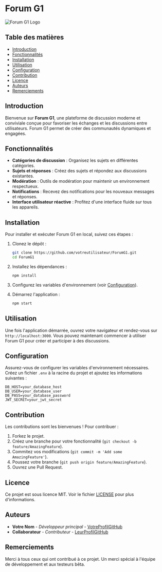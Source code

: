 # Forum G1

![Forum G1 Logo](path/to/logo.png)

## Table des matières
- [Introduction](#introduction)
- [Fonctionnalités](#fonctionnalités)
- [Installation](#installation)
- [Utilisation](#utilisation)
- [Configuration](#configuration)
- [Contribution](#contribution)
- [Licence](#licence)
- [Auteurs](#auteurs)
- [Remerciements](#remerciements)

## Introduction

Bienvenue sur **Forum G1**, une plateforme de discussion moderne et conviviale conçue pour favoriser les échanges et les discussions entre utilisateurs. Forum G1 permet de créer des communautés dynamiques et engagées.

## Fonctionnalités

- **Catégories de discussion** : Organisez les sujets en différentes catégories.
- **Sujets et réponses** : Créez des sujets et répondez aux discussions existantes.
- **Modération** : Outils de modération pour maintenir un environnement respectueux.
- **Notifications** : Recevez des notifications pour les nouveaux messages et réponses.
- **Interface utilisateur réactive** : Profitez d'une interface fluide sur tous les appareils.

## Installation

Pour installer et exécuter Forum G1 en local, suivez ces étapes :

1. Clonez le dépôt :
    ```sh
    git clone https://github.com/votreutilisateur/ForumG1.git
    cd ForumG1
    ```

2. Installez les dépendances :
    ```sh
    npm install
    ```

3. Configurez les variables d'environnement (voir [Configuration](#configuration)).

4. Démarrez l'application :
    ```sh
    npm start
    ```

## Utilisation

Une fois l'application démarrée, ouvrez votre navigateur et rendez-vous sur `http://localhost:3000`. Vous pouvez maintenant commencer à utiliser Forum G1 pour créer et participer à des discussions.

## Configuration

Assurez-vous de configurer les variables d'environnement nécessaires. Créez un fichier `.env` à la racine du projet et ajoutez les informations suivantes :

```plaintext
DB_HOST=your_database_host
DB_USER=your_database_user
DB_PASS=your_database_password
JWT_SECRET=your_jwt_secret
```

## Contribution

Les contributions sont les bienvenues ! Pour contribuer :

1. Forkez le projet.
2. Créez une branche pour votre fonctionnalité (`git checkout -b feature/AmazingFeature`).
3. Commitez vos modifications (`git commit -m 'Add some AmazingFeature'`).
4. Poussez votre branche (`git push origin feature/AmazingFeature`).
5. Ouvrez une Pull Request.

## Licence

Ce projet est sous licence MIT. Voir le fichier [LICENSE](LICENSE) pour plus d'informations.

## Auteurs

- **Votre Nom** - *Développeur principal* - [VotreProfilGitHub](https://github.com/votreutilisateur)
- **Collaborateur** - *Contributeur* - [LeurProfilGitHub](https://github.com/collaborateur)

## Remerciements

Merci à tous ceux qui ont contribué à ce projet. Un merci spécial à l'équipe de développement et aux testeurs bêta.